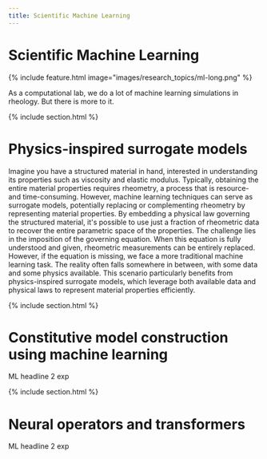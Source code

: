 ```yaml
---
title: Scientific Machine Learning
---
```


# <i class="fas ml"></i>Scientific Machine Learning

{%
  include feature.html
  image="images/research_topics/ml-long.png"
%}


As a computational lab, we do a lot of machine learning simulations in rheology. But there is more to it.


{% include section.html %}

# Physics-inspired surrogate models


Imagine you have a structured material in hand, interested in understanding its properties such as viscosity and elastic modulus. Typically, obtaining the entire material properties requires rheometry, a process that is resource- and time-consuming. However, machine learning techniques can serve as surrogate models, potentially replacing or complementing rheometry by representing material properties. By embedding a physical law governing the structured material, it's possible to use just a fraction of rheometric data to recover the entire parametric space of the properties. The challenge lies in the imposition of the governing equation. When this equation is fully understood and given, rheometric measurements can be entirely replaced. However, if the equation is missing, we face a more traditional machine learning task. The reality often falls somewhere in between, with some data and some physics available. This scenario particularly benefits from physics-inspired surrogate models, which leverage both available data and physical laws to represent material properties efficiently.

{% include section.html %}

# Constitutive model construction using machine learning

ML headline 2 exp

{% include section.html %}


# Neural operators and transformers 

ML headline 2 exp